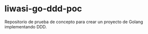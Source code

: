 # liwasi-go-ddd-poc
Repositorio de prueba de concepto para crear un proyecto de Golang implementando DDD.
